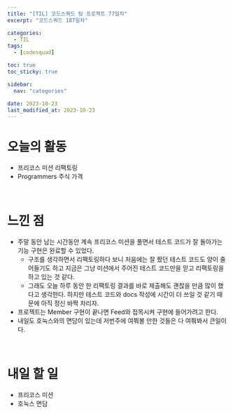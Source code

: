 ```yaml
---
title: "[TIL] 코드스쿼드 팀 프로젝트 77일차"
excerpt: "코드스쿼드 187일차"

categories:
  - TIL
tags:
  - [codesquad]

toc: true
toc_sticky: true

sidebar:
  nav: "categories"

date: 2023-10-23
last_modified_at: 2023-10-23
---
```


# 오늘의 활동

- 프리코스 미션 리팩토링
- Programmers 주식 가격

<br>

# 느낀 점

- 주말 동안 남는 시간동안 계속 프리코스 미션을 풀면서 테스트 코드가 잘 돌아가는 기능 구현은 완료할 수 있었다.
    - 구조를 생각하면서 리팩토링하다 보니 처음에는 잘 짰던 테스트 코드도 양이 줄어들기도 하고 지금은 그냥 미션에서 주어진 테스트 코드만을 믿고 리팩토링을 하고 있는 것 같다.
    - 그래도 오늘 하루 동안 한 리팩토링 결과를 바로 제출해도 괜찮을 만큼 많이 했다고 생각한다. 하지만 테스트 코드와 docs 작성에 시간이 더 쓰일 것 같기 때문에 아직 정신 바짝 차리자.
- 프로젝트는 Member 구현이 끝나면 Feed와 접목시켜 구현에 들어가려고 한다.
- 내일도 호눅스와의 면담이 있는데 저번주에 여쭤볼 만한 것들은 다 여쭤봐서 큰일이다.

<br>

# 내일 할 일

- 프리코스 미션
- 호눅스 면담
